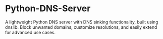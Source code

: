 # Python-DNS-Server
A lightweight Python DNS server with DNS sinking functionality, built using dnslib. Block unwanted domains, customize resolutions, and easily extend for advanced use cases.
